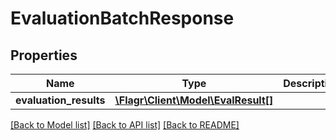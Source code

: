 # EvaluationBatchResponse

## Properties
Name | Type | Description | Notes
------------ | ------------- | ------------- | -------------
**evaluation_results** | [**\Flagr\Client\Model\EvalResult[]**](EvalResult.md) |  | 

[[Back to Model list]](../../README.md#documentation-for-models) [[Back to API list]](../../README.md#documentation-for-api-endpoints) [[Back to README]](../../README.md)

